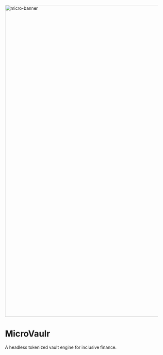 <img width="1536" height="1024" alt="micro-banner" src="https://github.com/user-attachments/assets/0e0d66e1-15cd-4418-aba9-c026696c5843" />

# MicroVaulr
A headless tokenized vault engine for inclusive finance.
